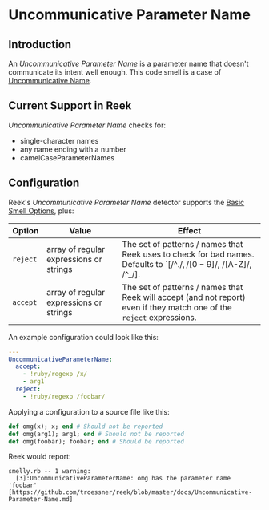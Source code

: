 # Uncommunicative Parameter Name

## Introduction

An _Uncommunicative Parameter Name_ is a parameter name that doesn't
communicate its intent well enough. This code smell is a case of
[Uncommunicative Name](Uncommunicative-Name.md).

## Current Support in Reek

_Uncommunicative Parameter Name_ checks for:

* single-character names
* any name ending with a number
* camelCaseParameterNames

## Configuration

Reek's _Uncommunicative Parameter Name_ detector supports the [Basic Smell Options](Basic-Smell-Options.md), plus:

| Option   | Value       | Effect  |
| ---------|-------------|---------|
| `reject` | array of regular expressions or strings | The set of patterns / names that Reek uses to check for bad names. Defaults to `[/^.$/, /[0-9]$/, /[A-Z]/, /^_/]. |
| `accept` | array of regular expressions or strings | The set of patterns / names that Reek will accept (and not report) even if they match one of the `reject` expressions. |


An example configuration could look like this:

```Yaml
---
UncommunicativeParameterName:
  accept:
    - !ruby/regexp /x/
    - arg1
  reject:
    - !ruby/regexp /foobar/
```

Applying a configuration to a source file like this:

```Ruby
def omg(x); x; end # Should not be reported
def omg(arg1); arg1; end # Should not be reported
def omg(foobar); foobar; end # Should be reported
```

Reek would report:

```
smelly.rb -- 1 warning:
  [3]:UncommunicativeParameterName: omg has the parameter name 'foobar' [https://github.com/troessner/reek/blob/master/docs/Uncommunicative-Parameter-Name.md]
```
